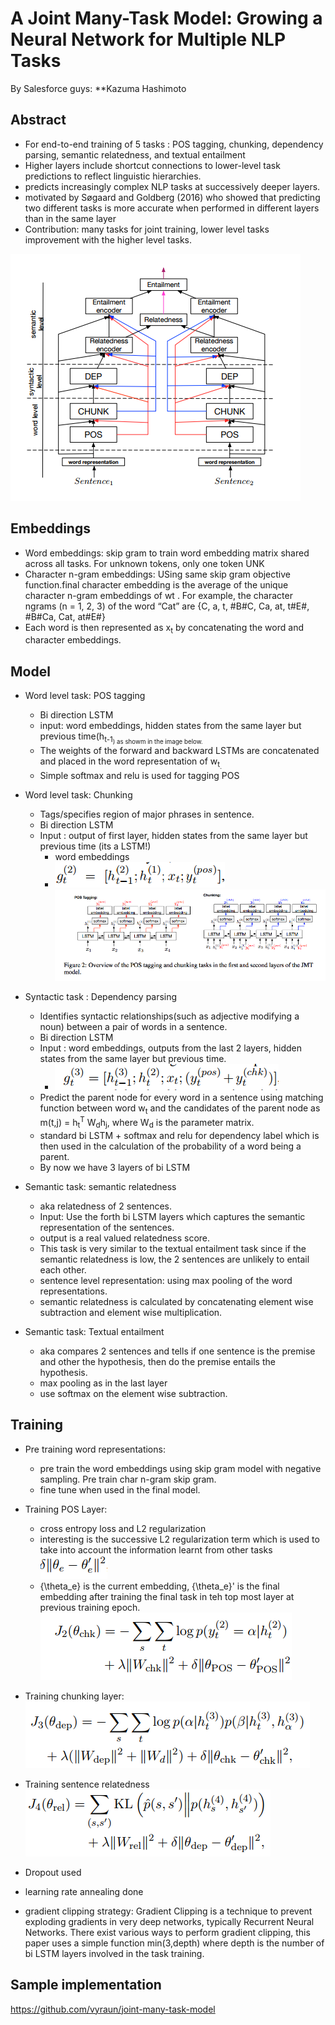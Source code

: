 # A Joint Many-Task Model: Growing a Neural Network for Multiple NLP Tasks

By Salesforce guys: **Kazuma Hashimoto

## Abstract
- For end-to-end training of 5 tasks : POS tagging, chunking, dependency parsing, semantic relatedness, and textual entailment
-  Higher layers include
shortcut connections to lower-level
task predictions to reflect linguistic hierarchies.
- predicts increasingly
complex NLP tasks at successively deeper layers.
- motivated by Søgaard and
Goldberg (2016) who showed that predicting two
different tasks is more accurate when performed in
different layers than in the same layer
- Contribution: many tasks for joint training, lower level tasks improvement with the higher level tasks.

![architecture.PNG](img/joint-many-tasks/1.PNG)

## Embeddings
- Word embeddings: skip gram to train word embedding matrix shared across all tasks. For unknown tokens, only one token UNK
- Character n-gram embeddings: USing same skip gram objective function.final character embedding
is the average of the unique character n-gram
embeddings of wt
. For example, the character ngrams
(n = 1, 2, 3) of the word “Cat” are {C, a,
t, #B#C, Ca, at, t#E#, #B#Ca, Cat, at#E#}
- Each word is then represented as x<sub>t</sub> by concatenating the word and character embeddings.
 ## Model
 - Word level task: POS tagging
    - Bi direction LSTM
    - input: word embeddings, hidden states from the same layer but previous time(h<sub>t-1<sub>) as showm in the image below.
    - The weights of the forward and backward LSTMs are concatenated and placed in the word representation of w<sub>t<sub>.
    - Simple softmax and relu is used for tagging POS
 - Word level task: Chunking
    - Tags/specifies region of major phrases in sentence.
    - Bi direction LSTM 
    - Input : output of first layer, hidden states from the same layer but previous time (its a LSTM!)
       - word embeddings
       - ![input.png](img/joint-many-tasks/3.PNG)
 ![posnchunking.PNG](img/joint-many-tasks/2.png)
- Syntactic task : Dependency parsing
   - Identifies syntactic relationships(such as adjective modifying a noun) between a pair of words in a sentence. 
   - Bi direction LSTM
   - Input : word embeddings, outputs from the last 2 layers, hidden states from the same layer but previous time.
     - ![input.png](img/joint-many-tasks/4.PNG)
   - Predict the parent node for every word in a sentence using matching function between word w<sub>t</sub> and the candidates of the parent node as m(t,j) = h<sub>t</sub><sup>T</sup> W<sub>d</sub>h<sub>j</sub>, where W<sub>d</sub> is the parameter matrix.
   - standard bi LSTM + softmax and relu for dependency label which is then used in the calculation of the probability of a word being a parent.
   - By now we have 3 layers of bi LSTM
   
- Semantic task: semantic relatedness
  - aka relatedness of 2 sentences.
  - Input: Use the forth bi LSTM layers which captures the semantic representation of the sentences.
  - output is a real valued relatedness score.
  - This task is very similar to the textual entailment task since if the semantic relatedness is low, the 2 sentences are unlikely to entail each other.
  - sentence level representation: using max pooling of the word representations.
  - semantic relatedness is calculated by concatenating element wise subtraction and element wise multiplication.
  
- Semantic task: Textual entailment
  - aka compares 2 sentences and tells if one sentence is the premise and other the hypothesis, then do the premise entails the hypothesis.
  - max pooling as in the last layer
  - use softmax on the element wise subtraction.


## Training
- Pre training word representations:
  - pre train the word embeddings using skip gram model with negative sampling. Pre train char n-gram skip gram. 
  - fine tune when used in the final model.
  
- Training POS Layer:
  - cross entropy loss and L2 regularization
  - interesting is the successive L2 regularization term which is used to take into account the information learnt from other tasks
     ![succ_reg.png](img/joint-many-tasks/5.PNG)
  - {\theta_e} is the current embedding, {\theta_e}' is the final embedding after training the final task in teh top most layer at previous training epoch.
   ![e1.png](img/joint-many-tasks/e1.PNG)
   
- Training chunking layer:
 ![e2.png](img/joint-many-tasks/e2.PNG)
 
- Training sentence relatedness
 ![e3.png](img/joint-many-tasks/e3.PNG)
- Dropout used 
- learning rate annealing done 
- gradient clipping strategy: Gradient Clipping is a technique to prevent exploding gradients in very deep networks, typically Recurrent Neural Networks. There exist various ways to perform gradient clipping, this paper uses a simple function min(3,depth) where depth is the number of bi LSTM layers involved in the task training.
  
## Sample implementation
https://github.com/vyraun/joint-many-task-model
   
